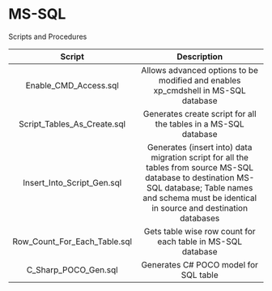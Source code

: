 # MS-SQL
Scripts and Procedures

| Script | Description |
| :---: | :---: |
| Enable_CMD_Access.sql | Allows advanced options to be modified and enables xp_cmdshell in MS-SQL database   |
| Script_Tables_As_Create.sql | Generates create script for all the tables in a MS-SQL database   |
| Insert_Into_Script_Gen.sql | Generates (insert into) data migration script for all the tables from source MS-SQL database to destination MS-SQL database; Table names and schema must be identical in source and destination databases |
| Row_Count_For_Each_Table.sql | Gets table wise row count for each table in MS-SQL database  
| C_Sharp_POCO_Gen.sql | Generates C# POCO model for SQL table |

